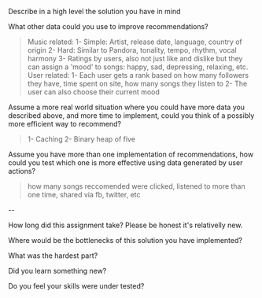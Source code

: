Describe in a high level the solution you have in mind
>

What other data could you use to improve recommendations?
> 	Music related: 
		1- Simple: Artist, release date, language, country of origin
		2- Hard: Similar to Pandora, tonality, tempo, rhythm, vocal harmony
		3- Ratings by users, also not just like and dislike but they can assign a 'mood' to songs: happy, sad, depressing, relaxing, etc.
	User related:
		1- Each user gets a rank based on how many followers they have, time spent on site, how many songs they listen to
		2- The user can also choose their current mood


Assume a more real world situation where you could have more data you described above, and more time to implement, could you think of a possibly more efficient way to recommend?
>	1- Caching
	2- Binary heap of five

Assume you have more than one implementation of recommendations, how could you test which one is more effective using data generated by user actions?
>	how many songs reccomended were clicked, listened to more than one time, shared via fb, twitter, etc

--

How long did this assignment take? Please be honest it's relativelly new.
>

Where would be the bottlenecks of this solution you have implemented?
>

What was the hardest part?
>

Did you learn something new?
> 

Do you feel your skills were under tested?
>